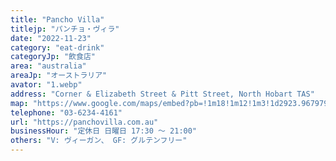 ```yaml
---
title: "Pancho Villa"
titlejp: "パンチョ・ヴィラ"
date: "2022-11-23"
category: "eat-drink"
categoryJp: "飲食店"
area: "australia"
areaJp: "オーストラリア"
avator: "1.webp"
address: "Corner & Elizabeth Street & Pitt Street, North Hobart TAS"
map: "https://www.google.com/maps/embed?pb=!1m18!1m12!1m3!1d2923.967979139987!2d147.31553300000002!3d-42.87352!2m3!1f0!2f0!3f0!3m2!1i1024!2i768!4f13.1!3m3!1m2!1s0xaa6e75a055e97c0b%3A0xcbec9dfb2d0d3b66!2sPancho%20Villa!5e0!3m2!1sja!2sau!4v1669382234132!5m2!1sja!2sau"
telephone: "03-6234-4161"
url: "https://panchovilla.com.au"
businessHour: "定休日 日曜日 17:30 〜 21:00"
others: "V: ヴィーガン、 GF: グルテンフリー"
---
```

